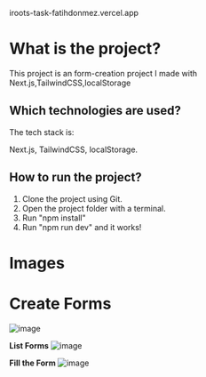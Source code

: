 iroots-task-fatihdonmez.vercel.app
# **What is the project?**

This project is an form-creation project I made with Next.js,TailwindCSS,localStorage

## **Which technologies are used?**
The tech stack is:

Next.js, TailwindCSS, localStorage.

## **How to run the project?**
1. Clone the project using Git.
2. Open the project folder with a terminal.
3. Run "npm install"
4. Run "npm run dev"
and it works!

# **Images**

# **Create Forms**

![image](https://github.com/fatihdonmezdev/iroots-task-fatihdonmez/assets/72231439/6754d1c6-f8a6-47c7-93e9-239a3d382771)

**List Forms**
![image](https://github.com/fatihdonmezdev/iroots-task-fatihdonmez/assets/72231439/6ab2b30b-bc95-4e26-93a8-2ea65056e73c)

**Fill the Form**
![image](https://github.com/fatihdonmezdev/iroots-task-fatihdonmez/assets/72231439/b26f986b-746f-41ac-b7a9-ec79780c27ce)

